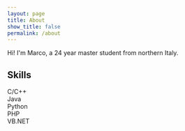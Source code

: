 ```yaml
---
layout: page
title: About
show_title: false
permalink: /about
---
```


<div class="mt-5">

Hi! I'm Marco, a 24 year master student from northern Italy.

</div>


## Skills

<div class="grid mt-4 mb-4">

<div class="cell cell--auto"></div>

<div class="cell cell--2 cell--md-4 cell--sm-6 my-2"><div class="center c100 p80"><span>C/C++</span><div class="slice"><div class="bar"></div><div class="fill"></div></div></div></div>

<div class="cell cell--2 cell--md-4 cell--sm-6 my-2"><div class="center c100 p70"><span>Java</span><div class="slice"><div class="bar"></div><div class="fill"></div></div></div></div>

<div class="cell cell--2 cell--md-4 cell--sm-6 my-2"><div class="center c100 p50"><span>Python</span><div class="slice"><div class="bar"></div><div class="fill"></div></div></div></div>

<div class="cell cell--2 cell--md-4 cell--sm-6 my-2"><div class="center c100 p40"><span>PHP</span><div class="slice"><div class="bar"></div><div class="fill"></div></div></div></div>

<div class="cell cell--2 cell--md-4 cell--sm-6 my-2"><div class="center c100 p30"><span>VB.NET</span><div class="slice"><div class="bar"></div><div class="fill"></div></div></div></div>

<div class="cell cell--auto"></div>

</div>
